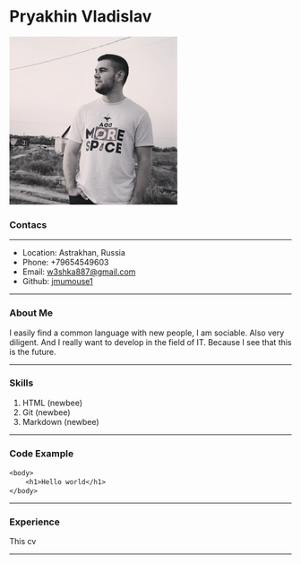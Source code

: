 # **Pryakhin Vladislav**

![Photo](img.jpg)

### Contacs

---

- Location: Astrakhan, Russia
- Phone: +79654549603
- Email: w3shka887@gmail.com
- Github: [jmumouse1](https://github.com/jmumouse1/rsschool-cv)

---

### About Me

I easily find a common language with new people, I am sociable.
Also very diligent.
And I really want to develop in the field of IT. Because I see that this is the future.

---

### Skills

1. HTML (newbee)
2. Git (newbee)
3. Markdown (newbee)

---
### Code Example

```
<body>
    <h1>Hello world</h1>
</body>

```

---

### Experience

This cv

---
